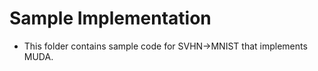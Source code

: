 # Sample Implementation
- This folder contains sample code for SVHN->MNIST that implements MUDA. <br>
